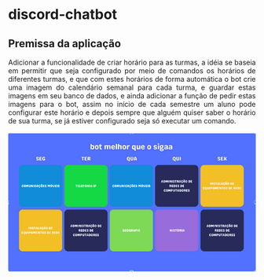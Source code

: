 # discord-chatbot

## Premissa da aplicação

<div align="justify">
	Adicionar a funcionalidade de criar horário para as turmas, a idéia se baseia em permitir que seja configurado por meio de comandos os horários de diferentes turmas, e que com estes horários de forma automática o bot crie uma imagem do calendário semanal para cada turma, e guardar estas imagens em seu banco de dados, e ainda adicionar a função de pedir estas imagens para o bot, assim no início de cada semestre um aluno pode configurar este horário e depois sempre que alguém quiser saber o horário de sua turma, se já estiver configurado seja só executar um comando.
</div>
<br>

<div align="center">
<img src="./img/imagemConceito.png">
</div>
